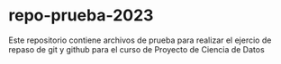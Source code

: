 # repo-prueba-2023
Este repositorio contiene archivos de prueba para realizar el ejercio de repaso de git y github para el curso de Proyecto de Ciencia de Datos
